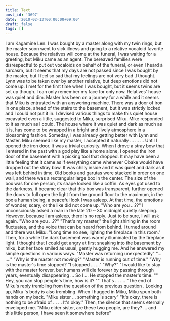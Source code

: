 ```yaml
---
title: Text
post_id: '3697'
date: '2010-02-13T00:00:00+09:00'
draft: false
tags: []
---
```


I am Kagamine Len. I was bought by a master along with my twin rings, but the master soon went to sick illness and going to a relative vocaloid favorite house. Because the relatives will come at the funeral, I was waiting for a greeting, but Miku came as an agent. The bereaved families were disrespectful to put out vocaloids on behalf of the funeral, or even I heard a sarcasm, but it seems that my days are not passed since I was bought by the master, but I feel so sad that my feelings are not very bad ,I thought. Lynn was to be taken over by another relative, but deep emotions did not come up. I met for the first time when I was bought, but it seems twins are set up though. I can only remember my face for only now. Relatives' house was quiet and dim. Master has been on a journey for a while and it seems that Miku is entrusted with an answering machine. There was a door of iron in one place, ahead of the stairs to the basement, but it was strictly locked and I could not put it in. I devised various things to make this quiet house excavated even a little, suggested to Miku, surprised Miku. Mike responded to it as much as I could. The house where it was quiet and dark as much as it is, has come to be wrapped in a bright and lively atmosphere in a blossoming fashion. Someday, I was already getting better with Lynn and Master. Miku seemed like my master, I accepted it naturally ... ... ... Until I opened the iron door. It was a trivial curiosity. When I drove a stray bow that I entered in the past with a god play like a home alone, I opened the iron door of the basement with a picking tool that dropped. It may have been a little feeling that it came as if everything came whenever Obake would have dropped out the stray bow. It was chilly inside and it was quiet and dark as it was left behind in time. Old books and garutas were stacked in order on one wall, and there was a rectangular large box in the center. The size of the box was for one person, its shape looked like a coffin. As eyes got used to the darkness, it became clear that this box was transparent, further opened the doors to full open the light from the ground floor to the maximum, in the box a human being, a peaceful look I was asleep. At that time, the emotions of wonder, scary, or the like did not come up. "Who are you ...??" I unconsciously asked a man in the late 20 ~ 30 midnight quietly sleeping. However, because I am asleep, there is no reply. Just to be sure, I will ask again. "Who are you ...??" "That's my master," the light shining in the room fluctuates, and the voice that can be heard from behind. I turned around and there was Miku. "Long time no see, lighting the fireplace in this room." Then, for a while the dark basement was warmly illuminated by the fireplace light. I thought that I could get angry at first sneaking into the basement by miku, but her face smiled as usual, gently hugging me. And he answered my simple questions in various ways. "Master was returning unexpectedly" "... ...." "Why is the master not moving?" "Master is running out of time." "Why is the master's time stopped? "I stopped ... ..." "Why?" "I would like to stay with the master forever, but humans will die forever by passing through years, eventually disappearing ... So I ... He stopped the master's time. "" Hey, you can stop people's time, how is it? "" That's ... .... "The end of Miku's reply trembling from the question of the previous question . Looking up, Miku 's body is also trembling. When I hugged in Miku, Miku spun both hands on my back. "Miku sister ... something is scary" "It's okay, there is nothing to be afraid of ... ... It's okay." Then, the silence that seems eternally enveloped me. "Miku elder sister, are these two people, are they? ... and this little person, I have seen it somewhere before"